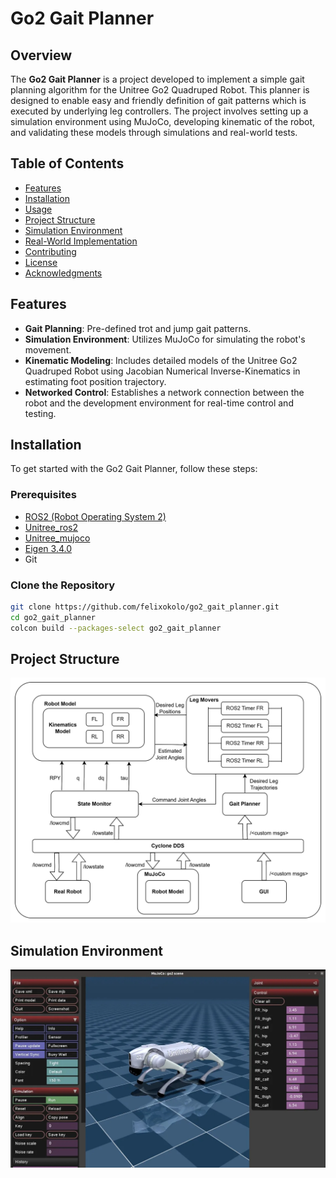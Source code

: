 # Go2 Gait Planner

## Overview

The **Go2 Gait Planner** is a project developed to implement a simple gait planning algorithm for the Unitree Go2 Quadruped Robot. This planner is designed to enable easy and friendly definition of gait patterns which is executed by underlying leg controllers. The project involves setting up a simulation environment using MuJoCo, developing kinematic of the robot, and validating these models through simulations and real-world tests.

## Table of Contents

- [Features](#features)
- [Installation](#installation)
- [Usage](#usage)
- [Project Structure](#project-structure)
- [Simulation Environment](#simulation-environment)
- [Real-World Implementation](#real-world-implementation)
- [Contributing](#contributing)
- [License](#license)
- [Acknowledgments](#acknowledgments)

## Features

- **Gait Planning**: Pre-defined trot and jump gait patterns.
- **Simulation Environment**: Utilizes MuJoCo for simulating the robot's movement.
- **Kinematic Modeling**: Includes detailed models of the Unitree Go2 Quadruped Robot using Jacobian Numerical Inverse-Kinematics in estimating foot position trajectory.
- **Networked Control**: Establishes a network connection between the robot and the development environment for real-time control and testing.

## Installation

To get started with the Go2 Gait Planner, follow these steps:

### Prerequisites

- [ROS2 (Robot Operating System 2)](https://docs.ros.org/en/foxy/Installation.html)
- [Unitree_ros2](https://github.com/unitreerobotics/unitree_ros2)
- [Unitree_mujoco](https://github.com/unitreerobotics/unitree_mujoco)
- [Eigen 3.4.0](https://eigen.tuxfamily.org/index.php?title=Main_Page)
- Git

### Clone the Repository

```bash
git clone https://github.com/felixokolo/go2_gait_planner.git
cd go2_gait_planner
colcon build --packages-select go2_gait_planner
```

## Project Structure
![System Architecture](./System_architecture2.png)

## Simulation Environment
![Simulation Image](./simulation_setup.jpeg)
